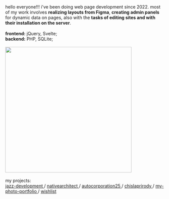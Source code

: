 <div align="left">
  <div id="header">
    hello everyone!!! i've been doing web page development since 2022. most of my work involves <b>realizing layouts from Figma</b>, <b>creating admin panels</b> for dynamic data on pages, also with the <b>tasks of editing sites and with their installation on the server</b>.
<br><br>
<span><b>frontend:</b> jQuery, Svelte;</span><br>
<span><b>backend:</b> PHP, SQLite;</span>
  <br><br>
    <img src="https://media3.giphy.com/media/v1.Y2lkPTc5MGI3NjExNHNjdzZqcGQxaDl5aW9zOHBwMmdrcGVna20yMG05dnJhc3FwOGtpeSZlcD12MV9pbnRlcm5hbF9naWZfYnlfaWQmY3Q9Zw/bI8I9LaRXeN6E/giphy.gif" width="400"/>
  </div>
  <br>
  <div id="badges">
    my projects:
    <br>
    <a href="https://jazzysten.xyz" target="_blank">
       jazz-development
    </a>
    /
    <a href="https://nativearchitect.ru" target="_blank">
       nativearchitect
    </a>
    /
    <a href="https://jazzysten.github.io/autocorp/" target="_blank">
       autocorporation25
    </a>
    /
    <a href="https://jazzysten.github.io/chislaprirody" target="_blank">
       chislaprirody
    </a>
    /
    <a href="https://jazzysten.github.io/portfolio" target="_blank">
      my-photo-portfolio
    </a>
    /
    <a href="https://github.com/jazzysten/wishlist" target="_blank">
      wishlist
    </a>
  </div>
</div>
